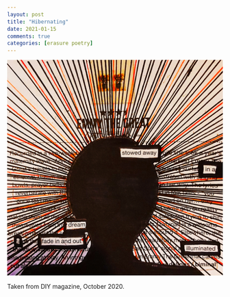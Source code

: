 ```yaml
---
layout: post
title: "Hibernating"
date: 2021-01-15
comments: true
categories: [erasure poetry]
---
```


<img src="/assets/images/articles/2021/hibernating.jpeg" class="responsive"><br>

Taken from DIY magazine, October 2020.
